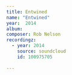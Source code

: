 ```yaml
---
title: Entwined
name: "Entwined"
year:  2014
album: 
composer: Rob Nelson
recordingz:
  - year: 2014
    source: soundcloud
    id: 100975705
 
---
```


